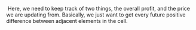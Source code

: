 ​
Here, we need to keep track of two things, the overall profit, and the price we are updating from. Basically, we just want to get every future positive difference between adjacent elements in the cell.